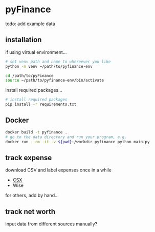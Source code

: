 # pyFinance

todo: add example data

## installation
if using virtual environment...
```bash
# set venv path and name to whereever you like
python -m venv ~/path/to/pyfinance-env

cd /path/to/pyFinance
source ~/path/to/pyfinance-env/bin/activate
```

install required packages...
```bash
# install required packages
pip install -r requirements.txt
```

## Docker
```bash
docker build -t pyfinance .
# go to the data directory and run your program, e.g.
docker run --rm -it -v ${pwd}:/workdir pyfinance python main.py
```

## track expense
download CSV and label expenses once in a while

* [CSX](https://direct.credit-suisse.com/dn/c/cls/auth?language=en)
* Wise

for others, add by hand...

## track net worth
input data from different sources manually?
